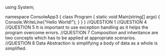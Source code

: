 using System;

namespace ConsoleApp3
{
    class Program
    {
        static void Main(string[] args)
        {
            Console.WriteLine("Hello World!");
        }
    }
}
//QUESTION 1 
//QUESTION 4
//QUESTION 5 It is important to use exception handling as it helps the program overcome errors.
//QUESTION 7 Composition and inheritance are two concepts which has to be applied at appropriate scenarios.
//QUESTION 8 Data Abstraction is simplifying a body of data as a whole is simplified.
